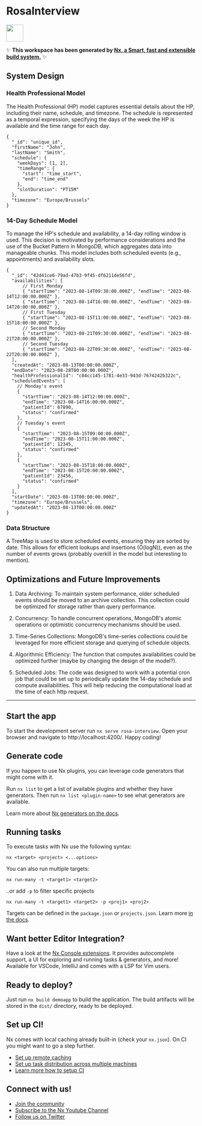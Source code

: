 # RosaInterview

<a alt="Nx logo" href="https://nx.dev" target="_blank" rel="noreferrer"><img src="https://raw.githubusercontent.com/nrwl/nx/master/images/nx-logo.png" width="45"></a>

✨ **This workspace has been generated by [Nx, a Smart, fast and extensible build system.](https://nx.dev)** ✨


## System Design
### Health Professional Model
The Health Professional (HP) model captures essential details about the HP, including their name, schedule, and timezone. The schedule is represented as a temporal expression, specifying the days of the week the HP is available and the time range for each day.

```
{
  "_id": "unique_id",
  "firstName": "John",
  "lastName": "Smith",
  "schedule": {
    "weekDays": [1, 2],
    "timeRange": {
      "start": "time_start",
      "end": "time_end"
    },
    "slotDuration": "PT15M"
  },
  "timezone": "Europe/Brussels"
}
```

### 14-Day Schedule Model
To manage the HP's schedule and availability, a 14-day rolling window is used. This decision is motivated by performance considerations and the use of the Bucket Pattern in MongoDB, which aggregates data into manageable chunks. This model includes both scheduled events (e.g., appointments) and availability slots.

```
{
  "_id": "42d41ce6-79ad-47b3-9f45-df6211de56fd",
  "availabilities": [
      // First Monday
      { "startTime": "2023-08-14T09:30:00.000Z", "endTime": "2023-08-14T12:00:00.000Z" },
      { "startTime": "2023-08-14T16:00:00.000Z", "endTime": "2023-08-14T20:00:00.000Z" },
      // First Tuesday
      { "startTime": "2023-08-15T11:00:00.000Z", "endTime": "2023-08-15T18:00:00.000Z" },
      // Second Monday
      { "startTime": "2023-08-21T09:30:00.000Z", "endTime": "2023-08-21T20:00:00.000Z" },
      // Second Tuesday
      { "startTime": "2023-08-22T09:30:00.000Z", "endTime": "2023-08-22T20:00:00.000Z" },
  ],
  "createdAt": "2023-08-13T00:00:00.000Z",
  "endDate": "2023-08-28T00:00:00.000Z",
  "healthProfessionalId": "c84cc145-1781-4e33-943d-7674242b322c",
  "scheduledEvents": [
    // Monday's event
    {
      "startTime": "2023-08-14T12:00:00.000Z",
      "endTime": "2023-08-14T16:00:00.000Z",
      "patientId": 67890,
      "status": "confirmed"
    },
    // Tuesday's event
    {
      "startTime": "2023-08-15T09:00:00.000Z",
      "endTime": "2023-08-15T11:00:00.000Z",
      "patientId": 12345,
      "status": "confirmed"
    },
    {
      "startTime": "2023-08-15T18:00:00.000Z",
      "endTime": "2023-08-15T20:00:00.000Z",
      "patientId": 23456,
      "status": "confirmed"
    }
  ],
  "startDate": "2023-08-13T00:00:00.000Z",
  "timezone": "Europe/Brussels",
  "updatedAt": "2023-08-13T00:00:00.000Z" 
}
```

### Data Structure
A TreeMap is used to store scheduled events, ensuring they are sorted by date. This allows for efficient lookups and insertions (O(logN)), even as the number of events grows (probably overkill in the model but interesting to mention).

## Optimizations and Future Improvements

1. Data Archiving: To maintain system performance, older scheduled events should be moved to an archive collection. This collection could be optimized for storage rather than query performance.

2. Concurrency: To handle concurrent operations, MongoDB's atomic operations or optimistic concurrency mechanisms should be used.

3. Time-Series Collections: MongoDB's time-series collections could be leveraged for more efficient storage and querying of schedule objects.

4. Algorithmic Efficiency: The function that computes availabilities could be optimized further (maybe by changing the design of the model?).

5. Scheduled Jobs: The code was designed to work with a potential cron job that could be set up to periodically update the 14-day schedule and compute availabilities. This will help reducing the computational load at the time of each http request.

----

## Start the app

To start the development server run `nx serve rosa-interview`. Open your browser and navigate to http://localhost:4200/. Happy coding!

## Generate code

If you happen to use Nx plugins, you can leverage code generators that might come with it.

Run `nx list` to get a list of available plugins and whether they have generators. Then run `nx list <plugin-name>` to see what generators are available.

Learn more about [Nx generators on the docs](https://nx.dev/plugin-features/use-code-generators).

## Running tasks

To execute tasks with Nx use the following syntax:

```
nx <target> <project> <...options>
```

You can also run multiple targets:

```
nx run-many -t <target1> <target2>
```

..or add `-p` to filter specific projects

```
nx run-many -t <target1> <target2> -p <proj1> <proj2>
```

Targets can be defined in the `package.json` or `projects.json`. Learn more [in the docs](https://nx.dev/core-features/run-tasks).

## Want better Editor Integration?

Have a look at the [Nx Console extensions](https://nx.dev/nx-console). It provides autocomplete support, a UI for exploring and running tasks & generators, and more! Available for VSCode, IntelliJ and comes with a LSP for Vim users.

## Ready to deploy?

Just run `nx build demoapp` to build the application. The build artifacts will be stored in the `dist/` directory, ready to be deployed.

## Set up CI!

Nx comes with local caching already built-in (check your `nx.json`). On CI you might want to go a step further.

- [Set up remote caching](https://nx.dev/core-features/share-your-cache)
- [Set up task distribution across multiple machines](https://nx.dev/core-features/distribute-task-execution)
- [Learn more how to setup CI](https://nx.dev/recipes/ci)

## Connect with us!

- [Join the community](https://nx.dev/community)
- [Subscribe to the Nx Youtube Channel](https://www.youtube.com/@nxdevtools)
- [Follow us on Twitter](https://twitter.com/nxdevtools)
